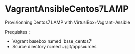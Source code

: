 # VagrantAnsibleCentos7LAMP
Provisionning Centos7 LAMP with VirtualBox+Vagrant+Ansible 

Prequisites :
 * Vagrant basebox named 'base_centos7'
 * Source directory named ~/git/appsources
 
